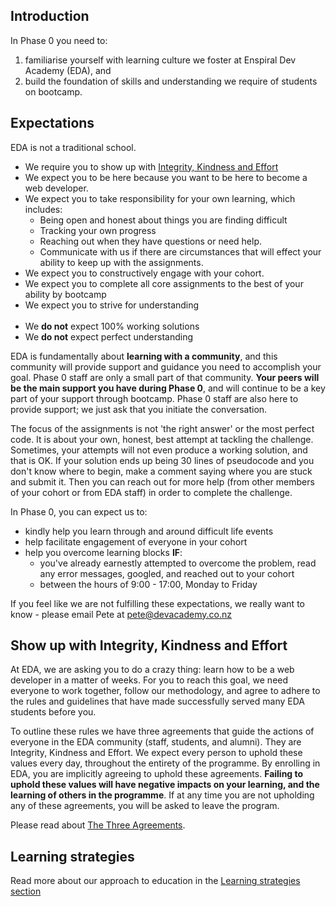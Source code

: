 ## Introduction

In Phase 0 you need to:  
1. familiarise yourself with learning culture we foster at Enspiral Dev Academy (EDA), and  
2. build the foundation of skills and understanding we require of students on bootcamp. 

## Expectations
EDA is not a traditional school. 
- We require you to show up with [Integrity, Kindness and Effort](https://github.com/dev-academy-programme/orientation/blob/master/1-expectations/README.md#show-up-with-integrity-kindness-and-effort)
- We expect you to be here because you want to be here to become a web developer. 
- We expect you to take responsibility for your own learning, which includes:
  - Being open and honest about things you are finding difficult
  - Tracking your own progress
  - Reaching out when they have questions or need help. 
  - Communicate with us if there are circumstances that will effect your ability to keep up with the assignments.
- We expect you to constructively engage with your cohort.
- We expect you to complete all core assignments to the best of your ability by bootcamp
- We expect you to strive for understanding
<br><br>
- We **do not** expect 100% working solutions
- We **do not** expect perfect understanding

EDA is fundamentally about **learning with a community**, and this community will provide support and guidance you need to accomplish your goal. Phase 0 staff are only a small part of that community. **Your peers will be the main support you have during Phase 0**, and will continue to be a key part of your support through bootcamp. Phase 0 staff are also here to provide support; we just ask that you initiate the conversation.

The focus of the assignments is not 'the right answer' or the most perfect code. It is about your own, honest, best attempt at tackling the challenge. Sometimes, your attempts will not even produce a working solution, and that is OK. If your solution ends up being 30 lines of pseudocode and you don't know where to begin, make a comment saying where you are stuck and submit it. Then you can reach out for more help (from other members of your cohort or from EDA staff) in order to complete the challenge.

In Phase 0, you can expect us to:
- kindly help you learn through and around difficult life events
- help facilitate engagement of everyone in your cohort
- help you overcome learning blocks **IF**:
  - you've already earnestly attempted to overcome the problem, read any error messages, googled, and reached out to your cohort
  - between the hours of 9:00 - 17:00, Monday to Friday

If you feel like we are not fulfilling these expectations, we really want to know - please email Pete at [pete@devacademy.co.nz](mailto:pete@devacademy.co.nz)

## Show up with Integrity, Kindness and Effort

At EDA, we are asking you to do a crazy thing: learn how to be a web developer in a matter of weeks. For you to reach this goal, we need everyone to work together, follow our methodology, and agree to adhere to the rules and guidelines that have made successfully served many EDA students before you.

To outline these rules we have three agreements that guide the actions of everyone in the EDA community (staff, students, and alumni). They are Integrity, Kindness and Effort. We expect every person to uphold these values every day, throughout the entirety of the programme. By enrolling in EDA, you are implicitly agreeing to uphold these agreements. **Failing to uphold these values will have negative impacts on your learning, and the learning of others in the programme**. If at any time you are not upholding any of these agreements, you will be asked to leave the program. 

Please read about [The Three Agreements](/9-information/three-agreements).

## Learning strategies
Read more about our approach to education in the [Learning strategies section ](/9-information/learning-strategies)

